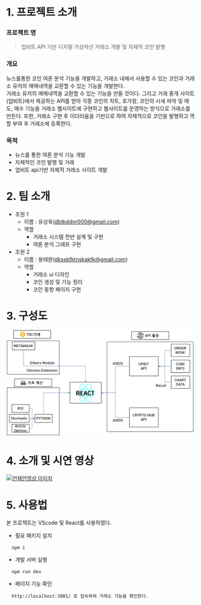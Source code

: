 # 1. 프로젝트 소개
### 프로젝트 명
  > 업비트 API 기반 디지털 가상자산 거래소 개발 및 자체적 코인 발행

### 개요
뉴스를통한 코인 여론 분석 기능을 개발하고, 거래소 내에서 사용할 수 있는 코인과 거래소 유저의 매매내역을 교환할 수 있는 기능을 개발한다.  
거래소 유저의 매매내역을 교환할 수 있는 기능을 만들 것이다. 그리고 거래 중개 사이트(업비트)에서 제공하는 API를 받아 각종 코인의 차트, 호가창, 코인의 시세 파악 및 매도, 매수 기능을 거래소 웹사이트에 구현하고 웹사이트를 운영하는 방식으로 거래소를 만든다. 또한, 거래소 구현 후 이더리움을 기반으로 하여 자체적으로 코인을 발행하고 역할 부여 후 거래소에 등록한다.

### 목적
  * 뉴스를 통한 여론 분석 기능 개발
  * 자체적인 코인 발행 및 거래
  * 업비트 api기반 자체적 거래소 사이트 개발

# 2. 팀 소개
  - 조원 1
    * 이름 : 유상욱(dbtkddnr000@gmail.com)
    * 역할
      + 거래소 시스템 전반 설계 및 구현
      + 여론 분석 그래프 구현
  - 조원 2
    * 이름 : 용태완(dksskfktnskakfk@gmail.com)
    * 역할
      + 거래소 ui 디자인
      + 코인 생성 및 기능 정리
      + 코인 동향 페이지 구현

# 3. 구성도
  ![Alt Text](docs/구상도.png)
      
# 4. 소개 및 시연 영상
[![언체인영상 이미지](https://img.youtube.com/vi/B4D5GOwkbSE/0.jpg)](https://www.youtube.com/watch?v=B4D5GOwkbSE)

# 5. 사용법
  본 프로젝트는 VScode 및 React를 사용하였다.
  
  - 필요 패키지 설치
  ```
    npm i
  ```
  
  - 개발 서버 실행
  ```
    npm run dev
  ```

  - 페이지 기능 확인
  ```
    http://localhost:3001/ 로 접속하여 거래소 기능을 확인한다.
  ```
